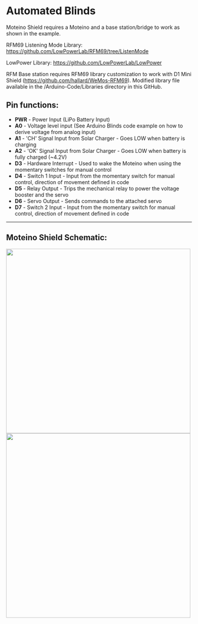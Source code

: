 # Automated Blinds

Moteino Shield requires a Moteino and a base station/bridge to work as shown in the example.

RFM69 Listening Mode Library: https://github.com/LowPowerLab/RFM69/tree/ListenMode

LowPower Library: https://github.com/LowPowerLab/LowPower

RFM Base station requires RFM69 library customization to work with D1 Mini Shield (https://github.com/hallard/WeMos-RFM69). Modified library file available in the /Arduino-Code/Libraries directory in this GitHub.

## Pin functions:

- **PWR** - Power Input (LiPo Battery Input)
- **A0** - Voltage level input (See Arduino Blinds code example on how to derive voltage from analog input)
- **A1** - 'CH' Signal Input from Solar Charger - Goes LOW when battery is charging
- **A2** - 'OK' Signal Input from Solar Charger - Goes LOW when battery is fully charged (~4.2V)           
- **D3** - Hardware Interrupt - Used to wake the Moteino when using the momentary switches for manual control
- **D4** - Switch 1 Input - Input from the momentary switch for manual control, direction of movement defined in code
- **D5** - Relay Output - Trips the mechanical relay to power the voltage booster and the servo
- **D6** - Servo Output - Sends commands to the attached servo
- **D7** - Switch 2 Input - Input from the momentary switch for manual control, direction of movement defined in code

----------

## Moteino Shield Schematic:

<img src="https://raw.githubusercontent.com/blebson/Automated-Blinds/master/Moteino-Shield-Schematic1.6.png" height="500">

<img src="https://cdn.tindiemedia.com/images/resize/eUsvWNJP5kUEZI7CQNCSk80Gej4=/p/full-fit-in/2400x1600/i/93677/products/2018-01-24T05%3A35%3A10.224Z-IMG_20180123_212950588.jpg" height="500">
